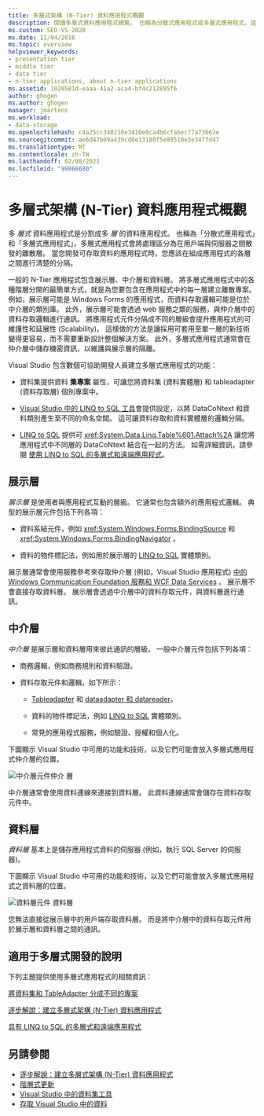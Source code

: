 ```yaml
---
title: 多層式架構 (N-Tier) 資料應用程式概觀
description: 閱讀多層式資料應用程式總覽。 也稱為分散式應用程式或多層式應用程式，這些都是分成許多層的資料應用程式。
ms.custom: SEO-VS-2020
ms.date: 11/04/2016
ms.topic: overview
helpviewer_keywords:
- presentation tier
- middle tier
- data tier
- n-tier applications, about n-tier applications
ms.assetid: 1020581d-eaaa-41a2-aca4-bf4c212895f6
author: ghogen
ms.author: ghogen
manager: jmartens
ms.workload:
- data-storage
ms.openlocfilehash: c4a25cc340216e3410e0ca4b6cfabec77a73662e
ms.sourcegitcommit: ae6d47b09a439cd0e13180f5e89510e3e347fd47
ms.translationtype: MT
ms.contentlocale: zh-TW
ms.lasthandoff: 02/08/2021
ms.locfileid: "99866680"
---
```

# <a name="n-tier-data-applications-overview"></a>多層式架構 (N-Tier) 資料應用程式概觀
多 *層式* 資料應用程式是分割成多 *層* 的資料應用程式。 也稱為「分散式應用程式」和「多層式應用程式」，多層式應用程式會將處理區分為在用戶端與伺服器之間散發的離散層。 當您開發可存取資料的應用程式時，您應該在組成應用程式的各層之間進行清楚的分隔。

一般的 N-Tier 應用程式包含展示層、中介層和資料層。 將多層式應用程式中的各種階層分開的最簡單方式，就是為您要包含在應用程式中的每一層建立離散專案。 例如，展示層可能是 Windows Forms 的應用程式，而資料存取邏輯可能是位於中介層的類別庫。 此外，展示層可能會透過 web 服務之類的服務，與仲介層中的資料存取邏輯進行通訊。 將應用程式元件分隔成不同的層級會提升應用程式的可維護性和延展性 (Scalability)。 這樣做的方法是讓採用可套用至單一層的新技術變得更容易，而不需要重新設計整個解決方案。 此外，多層式應用程式通常會在仲介層中儲存機密資訊，以維護與展示層的隔離。

Visual Studio 包含數個可協助開發人員建立多層式應用程式的功能：

- 資料集提供資料 **集專案** 屬性，可讓您將資料集 (資料實體層) 和 tableadapter (資料存取層) 個別專案中。

- [Visual Studio 中的 LINQ to SQL 工具](../data-tools/linq-to-sql-tools-in-visual-studio2.md)會提供設定，以將 DataCoNtext 和資料類別產生至不同的命名空間。 這可讓資料存取和資料實體層的邏輯分隔。

- [LINQ to SQL](/dotnet/framework/data/adonet/sql/linq/index) 提供可 <xref:System.Data.Linq.Table%601.Attach%2A> 讓您將應用程式中不同層的 DataCoNtext 結合在一起的方法。 如需詳細資訊，請參閱 [使用 LINQ to SQL 的多層式和遠端應用程式](/dotnet/framework/data/adonet/sql/linq/n-tier-and-remote-applications-with-linq-to-sql)。

## <a name="presentation-tier"></a>展示層
*展示層* 是使用者與應用程式互動的層級。 它通常也包含額外的應用程式邏輯。 典型的展示層元件包括下列各項：

- 資料系結元件，例如 <xref:System.Windows.Forms.BindingSource> 和 <xref:System.Windows.Forms.BindingNavigator> 。

- 資料的物件標記法，例如用於展示層的 [LINQ to SQL](/dotnet/framework/data/adonet/sql/linq/index) 實體類別。

展示層通常會使用服務參考來存取仲介層 (例如，Visual Studio 應用程式) [中的 Windows Communication Foundation 服務和 WCF Data Services](../data-tools/windows-communication-foundation-services-and-wcf-data-services-in-visual-studio.md) 。 展示層不會直接存取資料層。 展示層會透過中介層中的資料存取元件，與資料層進行通訊。

## <a name="middle-tier"></a>中介層
*中介層* 是展示層和資料層用來彼此通訊的層級。 一般中介層元件包括下列各項：

- 商務邏輯，例如商務規則和資料驗證。

- 資料存取元件和邏輯，如下所示：

  - [Tableadapter](create-and-configure-tableadapters.md) 和 [dataadapter 和 datareader](/dotnet/framework/data/adonet/dataadapters-and-datareaders)。

  - 資料的物件標記法，例如 [LINQ to SQL](/dotnet/framework/data/adonet/sql/linq/index) 實體類別。

  - 常見的應用程式服務，例如驗證、授權和個人化。

下圖顯示 Visual Studio 中可用的功能和技術，以及它們可能會放入多層式應用程式仲介層的位置。

![中介層元件仲介 ](../data-tools/media/ntiermid.png) 層

中介層通常會使用資料連線來連接到資料層。 此資料連線通常會儲存在資料存取元件中。

## <a name="data-tier"></a>資料層
*資料層* 基本上是儲存應用程式資料的伺服器 (例如，執行 SQL Server 的伺服器)。

下圖顯示 Visual Studio 中可用的功能和技術，以及它們可能會放入多層式應用程式之資料層的位置。

![資料層元件 ](../data-tools/media/ntierdatatier.png) 資料層

您無法直接從展示層中的用戶端存取資料層。 而是將中介層中的資料存取元件用於展示層和資料層之間的通訊。

## <a name="help-for-n-tier-development"></a>適用于多層式開發的說明
下列主題提供使用多層式應用程式的相關資訊：

[將資料集和 TableAdapter 分成不同的專案](../data-tools/separate-datasets-and-tableadapters-into-different-projects.md)

[逐步解說：建立多層式架構 (N-Tier) 資料應用程式](../data-tools/walkthrough-creating-an-n-tier-data-application.md)

[具有 LINQ to SQL 的多層式和遠端應用程式](/dotnet/framework/data/adonet/sql/linq/n-tier-and-remote-applications-with-linq-to-sql)

## <a name="see-also"></a>另請參閱

- [逐步解說：建立多層式架構 (N-Tier) 資料應用程式](../data-tools/walkthrough-creating-an-n-tier-data-application.md)
- [階層式更新](../data-tools/hierarchical-update.md)
- [Visual Studio 中的資料集工具](../data-tools/dataset-tools-in-visual-studio.md)
- [存取 Visual Studio 中的資料](../data-tools/accessing-data-in-visual-studio.md)
